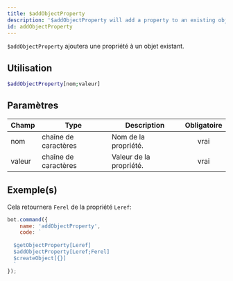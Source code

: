 ```yaml
---
title: $addObjectProperty
description: '$addObjectProperty will add a property to an existing object.'
id: addObjectProperty
---
```


`$addObjectProperty` ajoutera une propriété à un objet existant.

## Utilisation

```php
$addObjectProperty[nom;valeur]
```

## Paramètres

| Champ  | Type                 | Description             | Obligatoire |
| ------ | -------------------- | ----------------------- |:-----------:|
| nom    | chaîne de caractères | Nom de la propriété.    |    vrai     |
| valeur | chaîne de caractères | Valeur de la propriété. |    vrai     |

## Exemple(s)

Cela retournera `Ferel` de la propriété `Leref`:

```javascript
bot.command({
    name: 'addObjectProperty',
    code: `
  
  $getObjectProperty[Leref]
  $addObjectProperty[Leref;Ferel]
  $createObject[{}]
  `
});
```
